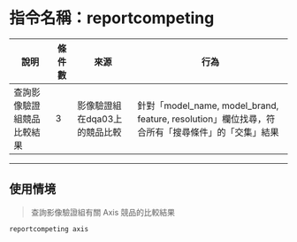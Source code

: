 # 指令名稱：reportcompeting

| 說明 | 條件數 | 來源 | 行為 |
| --- | --- | --- | --- |
| 查詢影像驗證組競品比較結果 | 3 | 影像驗證組在dqa03上的競品比較 | 針對「model_name, model_brand, feature, resolution」欄位找尋，符合所有「搜尋條件」的「交集」結果|

---

## 使用情境

> 查詢影像驗證組有關 Axis 競品的比較結果

```
reportcompeting axis
```



